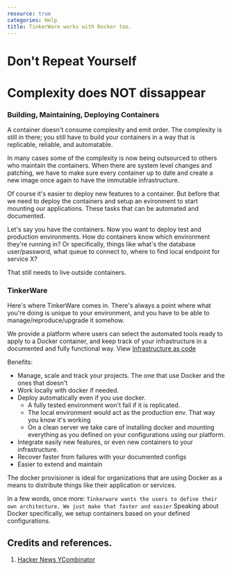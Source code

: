 ```yaml
---
resource: true
categories: Help
title: TinkerWare works with Docker too.
---
```


# Don't Repeat Yourself

# Complexity does NOT dissappear

### Building, Maintaining, Deploying Containers

A container doesn't consume complexity and emit order. The complexity is still in there; 
you still have to build your containers in a way that is replicable, reliable, and automatable.

In many cases some of the complexity is now being outsourced to others who maintain the containers.
When there are system level changes and patching, we have to make sure every container up to date and
create a new image once again to have the immutable infrastructure.

Of course it's easier to deploy new features to a container. But before that we need to deploy 
the containers and setup an evironment to start mounting our applications. These tasks that can be automated and documented.

Let's say you have the containers. Now you want to deploy test and production environments.
How do containers know which environment they're running in? Or specifically, 
things like what's the database user/password, what queue to connect to, where to find local 
endpoint for service X? 

That still needs to live outside containers. 

### TinkerWare

Here's where TinkerWare comes in. There's always a point where what you're doing is unique 
to your environment, and you have to be able to manage/reproduce/upgrade it somehow.

We provide a platform where users can select the automated tools ready to apply to a Docker container,
and keep track of your infrastructure in a documented and fully functional way.
View [Infrastructure as code](https://en.wikipedia.org/wiki/Infrastructure_as_Code)

Benefits:
  - Manage, scale and track your projects. The one that use Docker and the ones that doesn't
  - Work locally with docker if needed.
  - Deploy automatically even if you use docker.
    * A fully tested environment won't fail if it is replicated.
    * The local environment would act as the production env. That way you know it's working
    * On a clean server we take care of installing docker and mounting everything as you defined
    on your configurations using our platform. 
  - Integrate easily new features, or even new containers to your infrastructure.
  - Recover faster from failures with your documented configs
  - Easier to extend and maintain
  

The docker provisioner is ideal for organizations that are using Docker 
as a means to distribute things like their application or services. 

In a few words, once more: 
   `Tinkerware wants the users to define their own architecture. We just make that faster and easier`
Speaking about Docker specifically, we setup containers based on your defined configurations.

## Credits and references.

1. [Hacker News YCombinator](https://news.ycombinator.com/item?id=11963268)

